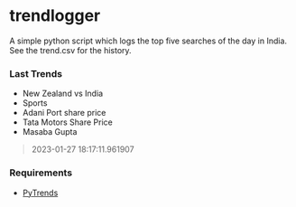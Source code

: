 # trendlogger
A simple python script which logs the top five searches of the day in India.<br>See the trend.csv for the history.<br>

<!-- Last Trends -->
### Last Trends
* New Zealand vs India
* Sports
* Adani Port share price
* Tata Motors Share Price
* Masaba Gupta
> 2023-01-27 18:17:11.961907

<!-- Requirements -->
### Requirements
* [PyTrends](https://github.com/dreyco676/pytrends)

